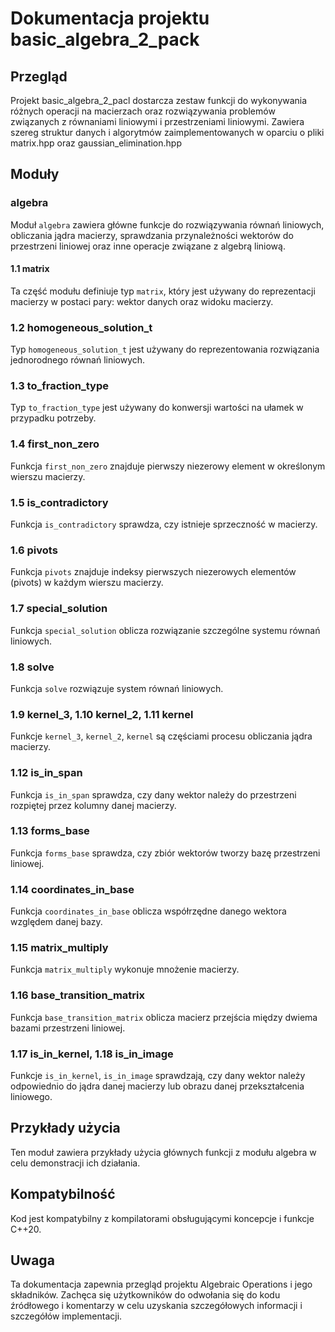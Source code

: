 # Dokumentacja projektu basic_algebra_2_pack

## Przegląd

Projekt basic_algebra_2_pacl dostarcza zestaw funkcji do wykonywania różnych operacji na macierzach oraz rozwiązywania problemów związanych z równaniami liniowymi i przestrzeniami liniowymi. Zawiera szereg struktur danych i algorytmów zaimplementowanych w oparciu o pliki matrix.hpp oraz gaussian_elimination.hpp

## Moduły

### algebra

Moduł `algebra` zawiera główne funkcje do rozwiązywania równań liniowych, obliczania jądra macierzy, sprawdzania przynależności wektorów do przestrzeni liniowej oraz inne operacje związane z algebrą liniową.

#### 1.1 matrix

 Ta część modułu definiuje typ `matrix`, który jest używany do reprezentacji macierzy w postaci pary: wektor danych oraz widoku macierzy.

### 1.2 homogeneous_solution_t

 Typ `homogeneous_solution_t` jest używany do reprezentowania rozwiązania jednorodnego równań liniowych.

### 1.3 to_fraction_type

 Typ `to_fraction_type` jest używany do konwersji wartości na ułamek w przypadku potrzeby.

### 1.4 first_non_zero

 Funkcja `first_non_zero` znajduje pierwszy niezerowy element w określonym wierszu macierzy.

### 1.5 is_contradictory

 Funkcja `is_contradictory` sprawdza, czy istnieje sprzeczność w macierzy.

### 1.6 pivots

 Funkcja `pivots` znajduje indeksy pierwszych niezerowych elementów (pivots) w każdym wierszu macierzy.

### 1.7 special_solution

 Funkcja `special_solution` oblicza rozwiązanie szczególne systemu równań liniowych.

### 1.8 solve

 Funkcja `solve` rozwiązuje system równań liniowych.

### 1.9 kernel_3, 1.10 kernel_2, 1.11 kernel

 Funkcje `kernel_3`, `kernel_2`, `kernel` są częściami procesu obliczania jądra macierzy.

### 1.12 is_in_span

 Funkcja `is_in_span` sprawdza, czy dany wektor należy do przestrzeni rozpiętej przez kolumny danej macierzy.

### 1.13 forms_base

 Funkcja `forms_base` sprawdza, czy zbiór wektorów tworzy bazę przestrzeni liniowej.

### 1.14 coordinates_in_base

 Funkcja `coordinates_in_base` oblicza współrzędne danego wektora względem danej bazy.

### 1.15 matrix_multiply

 Funkcja `matrix_multiply` wykonuje mnożenie macierzy.

### 1.16 base_transition_matrix

 Funkcja `base_transition_matrix` oblicza macierz przejścia między dwiema bazami przestrzeni liniowej.

### 1.17 is_in_kernel, 1.18 is_in_image

 Funkcje `is_in_kernel`, `is_in_image` sprawdzają, czy dany wektor należy odpowiednio do jądra danej macierzy lub obrazu danej przekształcenia liniowego.

## Przykłady użycia

Ten moduł zawiera przykłady użycia głównych funkcji z modułu algebra w celu demonstracji ich działania.

## Kompatybilność

Kod jest kompatybilny z kompilatorami obsługującymi koncepcje i funkcje C++20.

## Uwaga

Ta dokumentacja zapewnia przegląd projektu Algebraic Operations i jego składników. Zachęca się użytkowników do odwołania się do kodu źródłowego i komentarzy w celu uzyskania szczegółowych informacji i szczegółów implementacji.